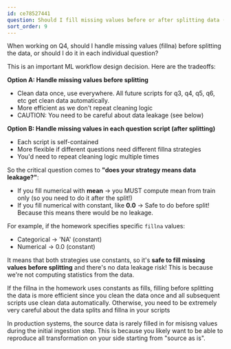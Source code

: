 ```yaml
---
id: ce78527441
question: Should I fill missing values before or after splitting data (Q4)?
sort_order: 9
---
```


When working on Q4, should I handle missing values (fillna) before splitting the data, or should I do it in each individual question?

This is an important ML workflow design decision. Here are the tradeoffs:

**Option A: Handle missing values before splitting**
- Clean data once, use everywhere. All future scripts for q3, q4, q5, q6, etc get clean data automatically.
- More efficient as we don't repeat cleaning logic
- CAUTION: You need to be careful about data leakage (see below)

**Option B: Handle missing values in each question script (after splitting)**
- Each script is self-contained
- More flexible if different questions need different fillna strategies
- You'd need to repeat cleaning logic multiple times

So the critical question comes to **"does your strategy means data leakage?"**:
- If you fill numerical with **mean** → you MUST compute mean from train only (so you need to do it after the split!)
- If you fill numerical with constant, like **0.0** → Safe to do before split! Because this means there would be no leakage.

For example, if the homework specifies specific `fillna` values:
- Categorical → 'NA' (constant)
- Numerical → 0.0 (constant)

It means that both strategies use constants, so it's **safe to fill missing values before splitting** and there's no data leakage risk! This is because we're not computing statistics from the data.

If the fillna in the homework uses constants as fills, filling before splitting the data is more efficient since you clean the data once and all subsequent scripts use clean data automatically. Otherwise, you need to be extremely very careful about the data splits and fillna in your scripts

In production systems, the source data is rarely filled in for misisng values during the initial ingestion step. This is because you likely want to be able to reproduce all transformation on your side starting from "source as is".
